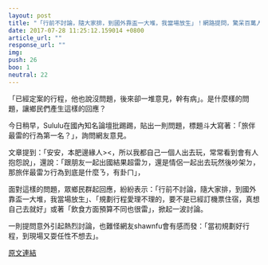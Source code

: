 ```yaml
---
layout: post
title: "「行前不討論，隨大家排，到國外靠盃一大堆，我當場放生」！網路提問，驚呆百萬人。"
date: 2017-07-28 11:25:12.159014 +0800
article_url: ""
response_url: ""
img: 
push: 26
boo: 1
neutral: 22
---
```


「已經定案的行程，他也說沒問題，後來卻一堆意見，幹有病」。是什麼樣的問題，讓鄉民們產生這樣的回應？

今日稍早，Sululu在國內知名論壇批踢踢，貼出一則問題，標題斗大寫著：「旅伴最雷的行為第一名？」，詢問網友意見。

文章提到：「安安，本肥邊緣人><，所以我都自己一個人出去玩，常常看到會有人抱怨說」，還說：「跟朋友一起出國結果超雷ㄉ，還是情侶一起出去玩然後吵架ㄉ，那旅伴最雷ㄉ行為到底是什麼ㄋ，有卦ㄇ」，

面對這樣的問題，眾鄉民群起回應，紛紛表示：「行前不討論，隨大家排，到國外靠盃一大堆，我當場放生」、「規劃行程愛理不理的，要不是已經訂機票住宿，真想自己去就好」或著「飲食方面預算不同也很雷」，掀起一波討論。

一則提問意外引起熱烈討論，也難怪網友shawnfu會有感而發：「當初規劃好行程，到現場又耍任性不想去」。

<a href = "https://www.ptt.cc/bbs/Gossiping/M.1501168378.A.A19.html">原文連結</a>

